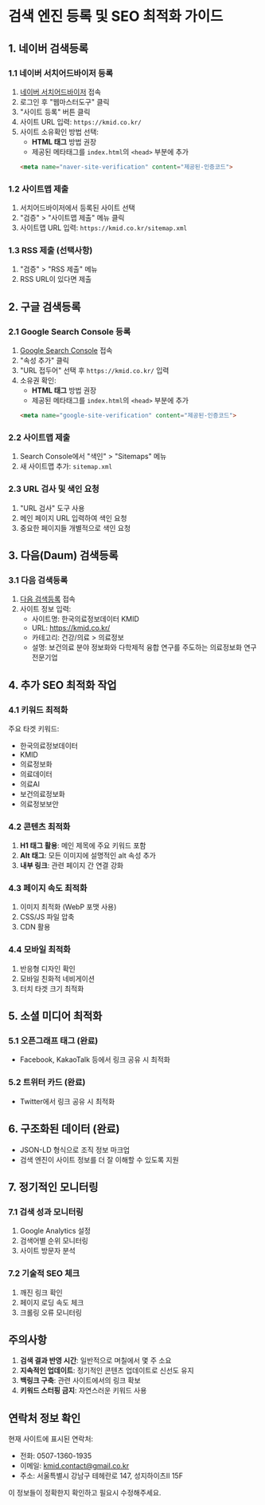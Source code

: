 # 검색 엔진 등록 및 SEO 최적화 가이드

## 1. 네이버 검색등록

### 1.1 네이버 서치어드바이저 등록
1. [네이버 서치어드바이저](https://searchadvisor.naver.com/) 접속
2. 로그인 후 "웹마스터도구" 클릭
3. "사이트 등록" 버튼 클릭
4. 사이트 URL 입력: `https://kmid.co.kr/`
5. 사이트 소유확인 방법 선택:
   - **HTML 태그** 방법 권장
   - 제공된 메타태그를 `index.html`의 `<head>` 부분에 추가
   ```html
   <meta name="naver-site-verification" content="제공된-인증코드">
   ```

### 1.2 사이트맵 제출
1. 서치어드바이저에서 등록된 사이트 선택
2. "검증" > "사이트맵 제출" 메뉴 클릭
3. 사이트맵 URL 입력: `https://kmid.co.kr/sitemap.xml`

### 1.3 RSS 제출 (선택사항)
1. "검증" > "RSS 제출" 메뉴
2. RSS URL이 있다면 제출

## 2. 구글 검색등록

### 2.1 Google Search Console 등록
1. [Google Search Console](https://search.google.com/search-console/) 접속
2. "속성 추가" 클릭
3. "URL 접두어" 선택 후 `https://kmid.co.kr/` 입력
4. 소유권 확인:
   - **HTML 태그** 방법 권장
   - 제공된 메타태그를 `index.html`의 `<head>` 부분에 추가
   ```html
   <meta name="google-site-verification" content="제공된-인증코드">
   ```

### 2.2 사이트맵 제출
1. Search Console에서 "색인" > "Sitemaps" 메뉴
2. 새 사이트맵 추가: `sitemap.xml`

### 2.3 URL 검사 및 색인 요청
1. "URL 검사" 도구 사용
2. 메인 페이지 URL 입력하여 색인 요청
3. 중요한 페이지들 개별적으로 색인 요청

## 3. 다음(Daum) 검색등록

### 3.1 다음 검색등록
1. [다음 검색등록](https://register.search.daum.net/index.daum) 접속
2. 사이트 정보 입력:
   - 사이트명: 한국의료정보데이터 KMID
   - URL: https://kmid.co.kr/
   - 카테고리: 건강/의료 > 의료정보
   - 설명: 보건의료 분야 정보화와 다학제적 융합 연구를 주도하는 의료정보화 연구 전문기업

## 4. 추가 SEO 최적화 작업

### 4.1 키워드 최적화
주요 타겟 키워드:
- 한국의료정보데이터
- KMID
- 의료정보화
- 의료데이터
- 의료AI
- 보건의료정보화
- 의료정보보안

### 4.2 콘텐츠 최적화
1. **H1 태그 활용**: 메인 제목에 주요 키워드 포함
2. **Alt 태그**: 모든 이미지에 설명적인 alt 속성 추가
3. **내부 링크**: 관련 페이지 간 연결 강화

### 4.3 페이지 속도 최적화
1. 이미지 최적화 (WebP 포맷 사용)
2. CSS/JS 파일 압축
3. CDN 활용

### 4.4 모바일 최적화
1. 반응형 디자인 확인
2. 모바일 친화적 네비게이션
3. 터치 타겟 크기 최적화

## 5. 소셜 미디어 최적화

### 5.1 오픈그래프 태그 (완료)
- Facebook, KakaoTalk 등에서 링크 공유 시 최적화

### 5.2 트위터 카드 (완료)
- Twitter에서 링크 공유 시 최적화

## 6. 구조화된 데이터 (완료)

- JSON-LD 형식으로 조직 정보 마크업
- 검색 엔진이 사이트 정보를 더 잘 이해할 수 있도록 지원

## 7. 정기적인 모니터링

### 7.1 검색 성과 모니터링
1. Google Analytics 설정
2. 검색어별 순위 모니터링
3. 사이트 방문자 분석

### 7.2 기술적 SEO 체크
1. 깨진 링크 확인
2. 페이지 로딩 속도 체크
3. 크롤링 오류 모니터링

## 주의사항

1. **검색 결과 반영 시간**: 일반적으로 며칠에서 몇 주 소요
2. **지속적인 업데이트**: 정기적인 콘텐츠 업데이트로 신선도 유지
3. **백링크 구축**: 관련 사이트에서의 링크 확보
4. **키워드 스터핑 금지**: 자연스러운 키워드 사용

## 연락처 정보 확인

현재 사이트에 표시된 연락처:
- 전화: 0507-1360-1935
- 이메일: kmid.contact@gmail.co.kr
- 주소: 서울특별시 강남구 테헤란로 147, 성지하이츠II 15F

이 정보들이 정확한지 확인하고 필요시 수정해주세요. 